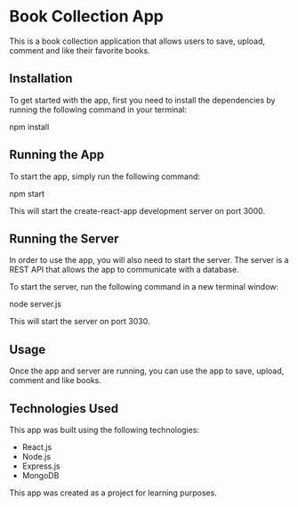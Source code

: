 # Book Collection App

This is a book collection application that allows users to save, upload, comment and like their favorite books.

## Installation

To get started with the app, first you need to install the dependencies by running the following command in your terminal:

npm install

## Running the App

To start the app, simply run the following command:

npm start


This will start the create-react-app development server on port 3000.

## Running the Server

In order to use the app, you will also need to start the server. The server is a REST API that allows the app to communicate with a database.

To start the server, run the following command in a new terminal window:

node server.js


This will start the server on port 3030.

## Usage

Once the app and server are running, you can use the app to save, upload, comment and like books.

## Technologies Used

This app was built using the following technologies:

- React.js
- Node.js
- Express.js
- MongoDB

This app was created as a project for learning purposes.
